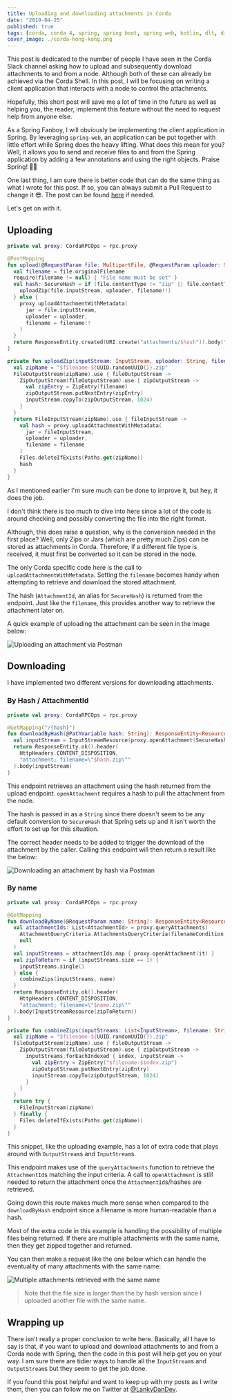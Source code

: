 ```yaml
---
title: Uploading and downloading attachments in Corda
date: "2019-04-25"
published: true
tags: [corda, corda 4, spring, spring boot, spring web, kotlin, dlt, distributed ledger technology, blockchain]
cover_image: ./corda-hong-kong.png
---
```


This post is dedicated to the number of people I have seen in the Corda Slack channel asking how to upload and subsequently download attachments to and from a node. Although both of these can already be achieved via the Corda Shell. In this post, I will be focusing on writing a client application that interacts with a node to control the attachments.

Hopefully, this short post will save me a lot of time in the future as well as helping you, the reader, implement this feature without the need to request help from anyone else.

As a Spring Fanboy, I will obviously be implementing the client application in Spring. By leveraging `spring-web`, an application can be put together with little effort while Spring does the heavy lifting. What does this mean for you? Well, it allows you to send and receive files to and from the Spring application by adding a few annotations and using the right objects. Praise Spring! 🙌🙏

One last thing, I am sure there is better code that can do the same thing as what I wrote for this post. If so, you can always submit a Pull Request to change it 😎. The post can be found [here](https://github.com/lankydan/lankydanblog-jamstack/blob/master/content/blog/2019/corda-attachment-download/index.md) if needed.

Let's get on with it.

## Uploading

```kotlin
private val proxy: CordaRPCOps = rpc.proxy

@PostMapping
fun upload(@RequestParam file: MultipartFile, @RequestParam uploader: String): ResponseEntity<String> {
  val filename = file.originalFilename
  require(filename != null) { "File name must be set" }
  val hash: SecureHash = if (file.contentType != "zip" || file.contentType != "jar") {
    uploadZip(file.inputStream, uploader, filename!!)
  } else {
    proxy.uploadAttachmentWithMetadata(
      jar = file.inputStream,
      uploader = uploader,
      filename = filename!!
    )
  }
  return ResponseEntity.created(URI.create("attachments/$hash")).body("Attachment uploaded with hash - $hash")
}

private fun uploadZip(inputStream: InputStream, uploader: String, filename: String): AttachmentId {
  val zipName = "$filename-${UUID.randomUUID()}.zip"
  FileOutputStream(zipName).use { fileOutputStream ->
    ZipOutputStream(fileOutputStream).use { zipOutputStream ->
      val zipEntry = ZipEntry(filename)
      zipOutputStream.putNextEntry(zipEntry)
      inputStream.copyTo(zipOutputStream, 1024)
    }
  }
  return FileInputStream(zipName).use { fileInputStream ->
    val hash = proxy.uploadAttachmentWithMetadata(
      jar = fileInputStream,
      uploader = uploader,
      filename = filename
    )
    Files.deleteIfExists(Paths.get(zipName))
    hash
  }
}
```

As I mentioned earlier I'm sure much can be done to improve it, but hey, it does the job.

I don't think there is too much to dive into here since a lot of the code is around checking and possibly converting the file into the right format.

Although, this does raise a question, why is the conversion needed in the first place? Well, only Zips or Jars (which are pretty much Zips) can be stored as attachments in Corda. Therefore, if a different file type is received, it must first be converted so it can be stored in the node.

The only Corda specific code here is the call to `uploadAttachmentWithMetadata`. Setting the `filename` becomes handy when attempting to retrieve and download the stored attachment.

The hash (`AttachmentId`, an alias for `SecureHash`) is returned from the endpoint. Just like the `filename`, this provides another way to retrieve the attachment later on.

A quick example of uploading the attachment can be seen in the image below:

![Uploading an attachment via Postman](upload.png)

## Downloading

I have implemented two different versions for downloading attachments.

### By Hash / AttachmentId

```kotlin
private val proxy: CordaRPCOps = rpc.proxy

@GetMapping("/{hash}")
fun downloadByHash(@PathVariable hash: String): ResponseEntity<Resource> {
  val inputStream = InputStreamResource(proxy.openAttachment(SecureHash.parse(hash)))
  return ResponseEntity.ok().header(
    HttpHeaders.CONTENT_DISPOSITION,
    "attachment; filename=\"$hash.zip\""
  ).body(inputStream)
}
```

This endpoint retrieves an attachment using the hash returned from the upload endpoint. `openAttachment` requires a hash to pull the attachment from the node.

The hash is passed in as a `String` since there doesn't seem to be any default conversion to `SecureHash` that Spring sets up and it isn't worth the effort to set up for this situation.

The correct header needs to be added to trigger the download of the attachment by the caller. Calling this endpoint will then return a result like the below:

![Downloading an attachment by hash via Postman](by-hash.png)

### By name

```kotlin
private val proxy: CordaRPCOps = rpc.proxy

@GetMapping
fun downloadByName(@RequestParam name: String): ResponseEntity<Resource> {
  val attachmentIds: List<AttachmentId> = proxy.queryAttachments(
    AttachmentQueryCriteria.AttachmentsQueryCriteria(filenameCondition = Builder.equal(name)),
    null
  )
  val inputStreams = attachmentIds.map { proxy.openAttachment(it) }
  val zipToReturn = if (inputStreams.size == 1) {
    inputStreams.single()
  } else {
    combineZips(inputStreams, name)
  }
  return ResponseEntity.ok().header(
    HttpHeaders.CONTENT_DISPOSITION,
    "attachment; filename=\"$name.zip\""
  ).body(InputStreamResource(zipToReturn))
}

private fun combineZips(inputStreams: List<InputStream>, filename: String): InputStream {
  val zipName = "$filename-${UUID.randomUUID()}.zip"
  FileOutputStream(zipName).use { fileOutputStream ->
    ZipOutputStream(fileOutputStream).use { zipOutputStream ->
      inputStreams.forEachIndexed { index, inputStream ->
        val zipEntry = ZipEntry("$filename-$index.zip")
        zipOutputStream.putNextEntry(zipEntry)
        inputStream.copyTo(zipOutputStream, 1024)
      }
    }
  }
  return try {
    FileInputStream(zipName)
  } finally {
    Files.deleteIfExists(Paths.get(zipName))
  }
}
```

This snippet, like the uploading example, has a lot of extra code that plays around with `OutputStream`s and `InputStream`s.

This endpoint makes use of the `queryAttachments` function to retrieve the `AttachmentId`s matching the input criteria. A call to `openAttachment` is still needed to return the attachment once the `AttachmentId`s/hashes are retrieved. 

Going down this route makes much more sense when compared to the `downloadByHash` endpoint since a filename is more human-readable than a hash.

Most of the extra code in this example is handling the possibility of multiple files being returned. If there are multiple attachments with the same name, then they get zipped together and returned.

You can then make a request like the one below which can handle the eventuality of many attachments with the same name:

![Multiple attachments retrieved with the same name](by-name-multiple-attachments.png)

> Note that the file size is larger than the by hash version since I uploaded another file with the same name.

## Wrapping up

There isn't really a proper conclusion to write here. Basically, all I have to say is that, if you want to upload and download attachments to and from a Corda node with Spring, then the code in this post will help get you on your way. I am sure there are tidier ways to handle all the `InputStream`s and `OutputStream`s but they seem to get the job done.

If you found this post helpful and want to keep up with my posts as I write them, then you can follow me on Twitter at [@LankyDanDev](https://twitter.com/lankydandev).